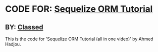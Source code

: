 # CODE FOR: [Sequelize ORM Tutorial](https://www.youtube.com/watch?v=3qlnR9hK-lQ)
## BY: [Classed](https://www.youtube.com/c/Classsed)

This is the code for 'Sequelize ORM Tutorial (all in one video)' by Ahmed Hadjou.
